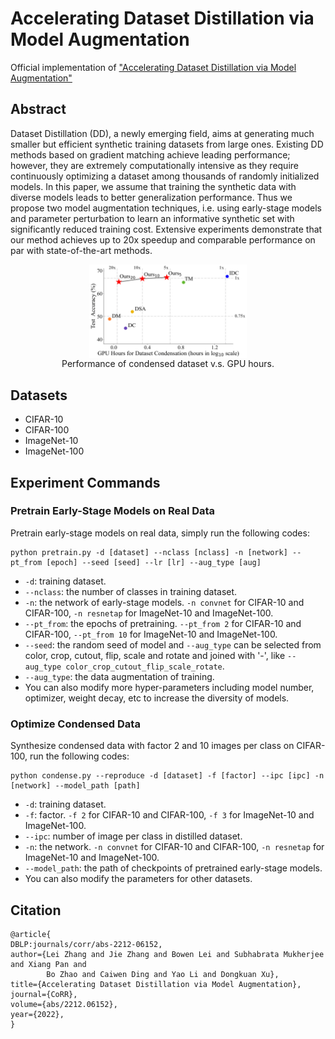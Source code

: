 # Accelerating Dataset Distillation via Model Augmentation

Official implementation of  ["Accelerating Dataset Distillation via Model Augmentation"](https://arxiv.org/abs/2212.06152)

## Abstract

Dataset Distillation (DD), a newly emerging field, aims at generating much smaller but efficient synthetic training datasets from large ones. Existing DD methods based on gradient matching achieve leading performance; however, they are extremely computationally intensive as they require continuously optimizing a dataset among thousands of randomly initialized models. In this paper, we assume that training the synthetic data with diverse models leads to better generalization performance. Thus we propose two model augmentation techniques, i.e. using early-stage models and parameter perturbation to learn an informative synthetic set with significantly reduced training cost. Extensive experiments demonstrate that our method achieves up to 20x speedup and comparable performance on par with state-of-the-art methods.

<div align=center><center><img src="figs/intro_log.png" align="middle" width="50%"></center></div>

<div align=center><center>Performance of condensed dataset v.s. GPU hours.</center></div>

## Datasets

- CIFAR-10
- CIFAR-100
- ImageNet-10
- ImageNet-100

## Experiment Commands

### Pretrain Early-Stage Models on Real Data

Pretrain early-stage models on real data, simply run the following codes:

```
python pretrain.py -d [dataset] --nclass [nclass] -n [network] --pt_from [epoch] --seed [seed] --lr [lr] --aug_type [aug]
```

- ```-d```: training dataset.
- ```--nclass```: the number of classes in training dataset.
- ```-n```: the network of early-stage models. ```-n convnet``` for CIFAR-10 and CIFAR-100, ```-n resnetap``` for ImageNet-10 and ImageNet-100.
- ```--pt_from```: the epochs of pretraining. ```--pt_from 2``` for CIFAR-10 and CIFAR-100, ```--pt_from 10``` for ImageNet-10 and ImageNet-100.
- ```--seed```: the random seed of model and ```--aug_type``` can be selected from color, crop, cutout, flip, scale and rotate and joined with '-', like ```--aug_type color_crop_cutout_flip_scale_rotate```.
- ```--aug_type```: the data augmentation of training.
- You can also modify more hyper-parameters including model number, optimizer, weight decay, etc to increase the diversity of models.

### Optimize Condensed Data

Synthesize condensed data with factor 2 and 10 images per class on CIFAR-100, run the following codes:

```
python condense.py --reproduce -d [dataset] -f [factor] --ipc [ipc] -n [network] --model_path [path] 
```

- ```-d```: training dataset.
- ```-f```: factor. ```-f 2``` for CIFAR-10 and CIFAR-100, ```-f 3``` for ImageNet-10 and ImageNet-100.
- ```--ipc```: number of image per class in distilled dataset.
- ```-n```: the network. ```-n convnet``` for CIFAR-10 and CIFAR-100, ```-n resnetap``` for ImageNet-10 and ImageNet-100.
- ```--model_path```: the path of checkpoints of pretrained early-stage models.
- You can also modify the parameters for other datasets.

[comment]: <> (In ImageNet-100, we can use the following codes:)

[comment]: <> (```)

[comment]: <> (python condense_mp.py --reproduce  -d imagenet --nclass 100 --pt_from 5 -f [factor] --ipc [image/class] --nclass_sub 20 --phase [0,1,2,3,4] --model_num 5)

[comment]: <> (```)

## Citation
```
@article{
DBLP:journals/corr/abs-2212-06152,
author={Lei Zhang and Jie Zhang and Bowen Lei and Subhabrata Mukherjee and Xiang Pan and
        Bo Zhao and Caiwen Ding and Yao Li and Dongkuan Xu},
title={Accelerating Dataset Distillation via Model Augmentation},
journal={CoRR},
volume={abs/2212.06152},
year={2022},
}
```
